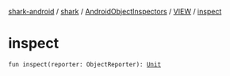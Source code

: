 [shark-android](../../../index.md) / [shark](../../index.md) / [AndroidObjectInspectors](../index.md) / [VIEW](index.md) / [inspect](./inspect.md)

# inspect

`fun inspect(reporter: ObjectReporter): `[`Unit`](https://kotlinlang.org/api/latest/jvm/stdlib/kotlin/-unit/index.html)